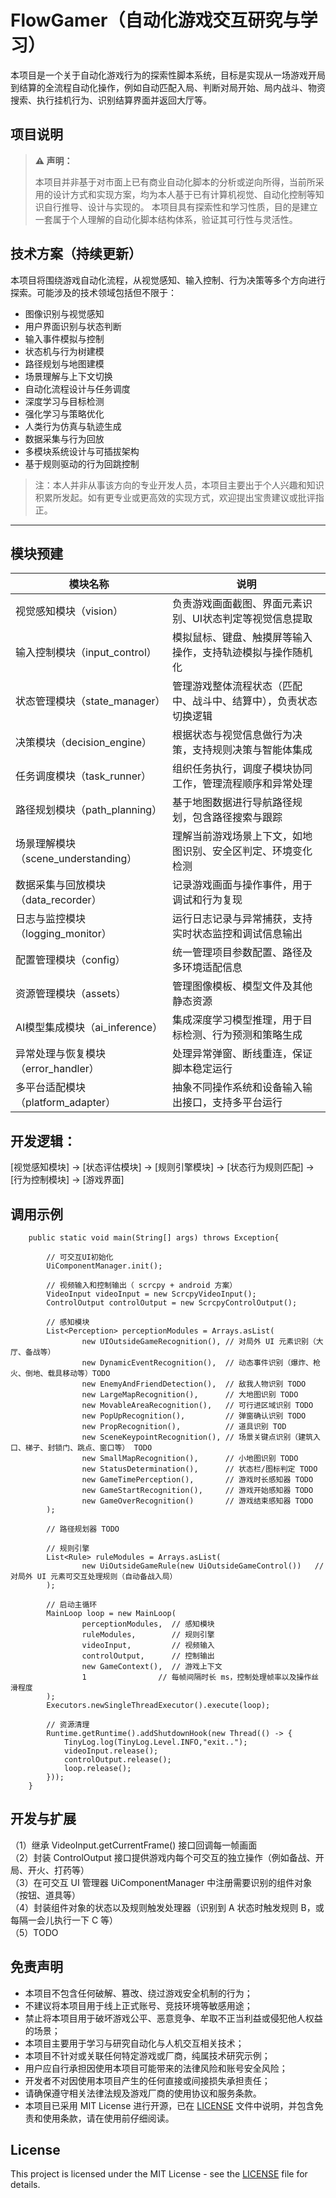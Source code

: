 # FlowGamer（自动化游戏交互研究与学习）

本项目是一个关于自动化游戏行为的探索性脚本系统，目标是实现从一场游戏开局到结算的全流程自动化操作，例如自动匹配入局、判断对局开始、局内战斗、物资搜索、执行挂机行为、识别结算界面并返回大厅等。

## 项目说明

> **⚠️ 声明：**
>
> 本项目并非基于对市面上已有商业自动化脚本的分析或逆向所得，当前所采用的设计方式和实现方案，均为本人基于已有计算机视觉、自动化控制等知识自行推导、设计与实现的。
本项目具有探索性和学习性质，目的是建立一套属于个人理解的自动化脚本结构体系，验证其可行性与灵活性。


## 技术方案（持续更新）

本项目将围绕游戏自动化流程，从视觉感知、输入控制、行为决策等多个方向进行探索。可能涉及的技术领域包括但不限于：

- 图像识别与视觉感知
- 用户界面识别与状态判断
- 输入事件模拟与控制
- 状态机与行为树建模
- 路径规划与地图建模
- 场景理解与上下文切换
- 自动化流程设计与任务调度
- 深度学习与目标检测
- 强化学习与策略优化
- 人类行为仿真与轨迹生成
- 数据采集与行为回放
- 多模块系统设计与可插拔架构
- 基于规则驱动的行为回跳控制

> 注：本人并非从事该方向的专业开发人员，本项目主要出于个人兴趣和知识积累所发起。如有更专业或更高效的实现方式，欢迎提出宝贵建议或批评指正。


---

## 模块预建

| 模块名称           | 说明                                                         |
|--------------------|--------------------------------------------------------------|
| 视觉感知模块（vision）       | 负责游戏画面截图、界面元素识别、UI状态判定等视觉信息提取                   |
| 输入控制模块（input_control） | 模拟鼠标、键盘、触摸屏等输入操作，支持轨迹模拟与操作随机化                     |
| 状态管理模块（state_manager） | 管理游戏整体流程状态（匹配中、战斗中、结算中），负责状态切换逻辑               |
| 决策模块（decision_engine）   | 根据状态与视觉信息做行为决策，支持规则决策与智能体集成                         |
| 任务调度模块（task_runner）   | 组织任务执行，调度子模块协同工作，管理流程顺序和异常处理                       |
| 路径规划模块（path_planning） | 基于地图数据进行导航路径规划，包含路径搜索与跟踪                              |
| 场景理解模块（scene_understanding） | 理解当前游戏场景上下文，如地图识别、安全区判定、环境变化检测                |
| 数据采集与回放模块（data_recorder） | 记录游戏画面与操作事件，用于调试和行为复现                                   |
| 日志与监控模块（logging_monitor） | 运行日志记录与异常捕获，支持实时状态监控和调试信息输出                         |
| 配置管理模块（config）         | 统一管理项目参数配置、路径及多环境适配信息                                   |
| 资源管理模块（assets）         | 管理图像模板、模型文件及其他静态资源                                         |
| AI模型集成模块（ai_inference） | 集成深度学习模型推理，用于目标检测、行为预测和策略生成                         |
| 异常处理与恢复模块（error_handler） | 处理异常弹窗、断线重连，保证脚本稳定运行                                     |
| 多平台适配模块（platform_adapter） | 抽象不同操作系统和设备输入输出接口，支持多平台运行                             |

  

## 开发逻辑：

[视觉感知模块] -> [状态评估模块] -> [规则引擎模块] -> [状态行为规则匹配] -> [行为控制模块] -> [游戏界面] 

## 调用示例

``` 
    public static void main(String[] args) throws Exception{
    
        // 可交互UI初始化
        UiComponentManager.init();
    
        // 视频输入和控制输出（ scrcpy + android 方案）
        VideoInput videoInput = new ScrcpyVideoInput();
        ControlOutput controlOutput = new ScrcpyControlOutput();
        
        // 感知模块
        List<Perception> perceptionModules = Arrays.asList(
                new UIOutsideGameRecognition(), // 对局外 UI 元素识别（大厅、备战等）
                new DynamicEventRecognition(),  // 动态事件识别（爆炸、枪火、倒地、载具移动等）TODO
                new EnemyAndFriendDetection(),  // 敌我人物识别 TODO
                new LargeMapRecognition(),      // 大地图识别 TODO
                new MovableAreaRecognition(),   // 可行进区域识别 TODO
                new PopUpRecognition(),         // 弹窗确认识别 TODO
                new PropRecognition(),          // 道具识别 TOD
                new SceneKeypointRecognition(), // 场景关键点识别（建筑入口、梯子、封锁门、跳点、窗口等） TODO
                new SmallMapRecognition(),      // 小地图识别 TODO
                new StatusDetermination(),      // 状态栏/图标判定 TODO
                new GameTimePerception(),       // 游戏时长感知器 TODO
                new GameStartRecognition(),     // 游戏开始感知器 TODO
                new GameOverRecognition()       // 游戏结束感知器 TODO
        );
     
        // 路径规划器 TODO
        
        // 规则引擎
        List<Rule> ruleModules = Arrays.asList(
                new UiOutsideGameRule(new UiOutsideGameControl())   // 对局外 UI 元素可交互处理规则（自动备战入局）
        );
        
        // 启动主循环
        MainLoop loop = new MainLoop(
                perceptionModules,  // 感知模块
                ruleModules,        // 规则引擎
                videoInput,         // 视频输入
                controlOutput,      // 控制输出
                new GameContext(),  // 游戏上下文
                1                // 每帧间隔时长 ms，控制处理帧率以及操作丝滑程度
        );
        Executors.newSingleThreadExecutor().execute(loop);
        
        // 资源清理
        Runtime.getRuntime().addShutdownHook(new Thread(() -> {
            TinyLog.log(TinyLog.Level.INFO,"exit..");
            videoInput.release();
            controlOutput.release();
            loop.release();
        }));
    }
``` 

## 开发与扩展

（1）继承 VideoInput.getCurrentFrame() 接口回调每一帧画面  
（2）封装 ControlOutput 接口提供游戏内每个可交互的独立操作（例如备战、开局、开火、打药等）  
（3）在可交互 UI 管理器 UiComponentManager 中注册需要识别的组件对象（按钮、道具等）  
（4）封装组件对象的状态以及规则触发处理器（识别到 A 状态时触发规则 B，或每隔一会儿执行一下 C 等）  
（5）TODO  


## 免责声明

- 本项目不包含任何破解、篡改、绕过游戏安全机制的行为；
- 不建议将本项目用于线上正式账号、竞技环境等敏感用途；
- 禁止将本项目用于破坏游戏公平、恶意竞争、牟取不正当利益或侵犯他人权益的场景；
- 本项目主要用于学习与研究自动化与人机交互相关技术；
- 本项目不针对或关联任何特定游戏或厂商，纯属技术研究示例；
- 用户应自行承担因使用本项目可能带来的法律风险和账号安全风险；
- 开发者不对因使用本项目产生的任何直接或间接损失承担责任；
- 请确保遵守相关法律法规及游戏厂商的使用协议和服务条款。
- 本项目已采用 MIT License 进行开源，已在 [LICENSE](LICENSE) 文件中说明，并包含免责和使用条款，请在使用前仔细阅读。


## License

This project is licensed under the MIT License - see the [LICENSE](LICENSE) file for details.
